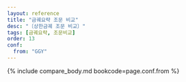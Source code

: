 ```yaml
---
layout: reference
title: "금궤요략 조문 비교"
desc: "〔상한금궤 조문 비교〕"
tags: [금궤요략, 조문비교]
order: 13
conf:
  from: "GGY"
---
```


{% include compare_body.md bookcode=page.conf.from %}
